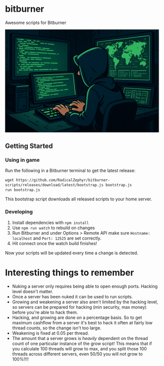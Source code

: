 # bitburner

Awesome scripts for Bitburner

![A stylized digital illustration of a person in a dark hoodie sitting at a desk with multiple glowing green computer screens. The central screen displays code, while another shows a world map with data overlays. The atmosphere is dark and moody, evoking themes of hacking or cybersecurity.](https://github.com/RadicalZephyr/bitburner-scripts/blob/dev/images/hackers-whimsy.png?raw=true)


## Getting Started

### Using in game

Run the following in a Bitburner terminal to get the latest release:

```
wget https://github.com/RadicalZephyr/bitburner-scripts/releases/download/latest/bootstrap.js bootstrap.js
run bootstrap.js
```

This bootstrap script downloads all released scripts to your home
server.

### Developing

1. Install dependencies with `npm install`
2. Use `npm run watch` to rebuild on changes
3. Run Bitburner and under Options > Remote API make sure `Hostname:
   localhost` and `Port: 12525` are set correctly.
4. Hit connect once the watch build finishes!

Now your scripts will be updated every time a change is detected.

# Interesting things to remember

- Nuking a server only requires being able to open enough ports. Hacking
  level doesn't matter.
- Once a server has been nuked it can be used to run scripts.
- Growing and weakening a server also aren't limited by the hacking
  level, so servers can be prepared for hacking (min security, max
  money) before you're able to hack them.
- Hacking, and growing are done on a percentage basis. So to get
  maximum cashflow from a server it's best to hack it often at fairly
  low thread counts, so the change isn't too large.
- Weakening is fixed at 0.05 per thread.
- The amount that a server grows is _heavily_ dependent on the thread
  count of one particular instance of the grow script! This means that
  if you calculate 100 threads will grow to max, and you split those
  100 threads across different servers, even 50/50 you will not grow
  to 100%!!!!

